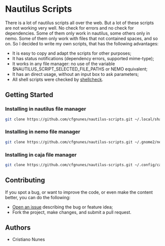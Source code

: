 # Nautilus Scripts

There is a lot of nautilus scripts all over the web.
But a lot of these scripts are not working very well.
No check for errors and no check for dependencies.
Some of them only work in nautilus, some others only in nemo.
Some of them only work with files that not contained spaces, and so on.
So I decided to write my own scripts, that has the following advantages:

- It is easy to copy and adapt the scripts for other purposes;
- It has status notifications (dependency errors, supported mime-type);
- It works in any file manager: no use of the variable \$NAUTILUS_SCRIPT_SELECTED_FILE_PATHS or NEMO equivalent;
- It has an direct usage, without an input box to ask parameters;
- All shell scripts were checked by [shellcheck](https://github.com/koalaman/shellcheck).

## Getting Started

### Installing in nautilus file manager

```sh
git clone https://github.com/cfgnunes/nautilus-scripts.git ~/.local/share/nautilus/scripts
```

### Installing in nemo file manager

```sh
git clone https://github.com/cfgnunes/nautilus-scripts.git ~/.gnome2/nemo-scripts/scripts
```

### Installing in caja file manager

```sh
git clone https://github.com/cfgnunes/nautilus-scripts.git ~/.config/caja/scripts/scripts
```

## Contributing

If you spot a bug, or want to improve the code, or even make the content better, you can do the following:

- [Open an issue](https://github.com/cfgnunes/nautilus-scripts/issues/new)
  describing the bug or feature idea;
- Fork the project, make changes, and submit a pull request.

## Authors

- Cristiano Nunes
